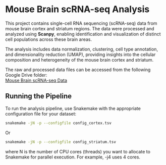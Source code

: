 # Mouse Brain scRNA-seq Analysis

This project contains single-cell RNA sequencing (scRNA-seq) data from mouse brain cortex and striatum regions. The data were processed and analyzed using **Scanpy**, enabling identification and visualization of distinct cell populations across these brain areas.

The analysis includes data normalization, clustering, cell type annotation, and dimensionality reduction (UMAP), providing insights into the cellular composition and heterogeneity of the mouse brain cortex and striatum.

The raw and processed data files can be accessed from the following Google Drive folder:  
[Mouse Brain scRNA-seq Data](https://drive.google.com/drive/folders/17IKV6byo92fhSuGRBpa9Kp4H65W4go9S?usp=sharing)

## Running the Pipeline

To run the analysis pipeline, use Snakemake with the appropriate configuration file for your dataset:

```bash
snakemake -jN -p --configfile config_cortex.tsv
``` 

Or

```bash
snakemake -jN -p --configfile config_striatum.tsv
``` 
where N is the number of CPU cores (threads) you want to allocate to Snakemake for parallel execution. For example, -j4 uses 4 cores. 
